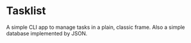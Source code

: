 # Tasklist
A simple CLI app to manage tasks in a plain, classic frame.
Also a simple database implemented by JSON.

